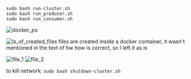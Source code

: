 ```
sudo bash run-cluster.sh 
sudo bash run_producer.sh
sudo bash run_consumer.sh
```
![docker_ps](https://user-images.githubusercontent.com/70692373/175576039-4798d09b-770e-4aa9-ba0b-5ae03128aaeb.png)

![ls_of_created_files](https://user-images.githubusercontent.com/70692373/175576057-fbbba8ea-36f4-4e8a-b052-26d91aed87f3.png)
files are created inside a docker container, it wasn't mentioned in the text of hw how is correct, so I left it as is

![file_1](https://user-images.githubusercontent.com/70692373/175576067-8b2c6110-707c-4a66-9b55-d6313933ab9d.png)
![file_2](https://user-images.githubusercontent.com/70692373/175576070-6351e0fa-b914-4c31-bc58-b1c9eb8f9b95.png)

to kill network:
``` sudo bash shutdown-cluster.sh ```
